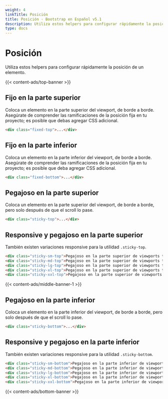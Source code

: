 ```yaml
---
weight: 4
linkTitle: Posición
title: Posición · Bootstrap en Español v5.1
description: Utiliza estos helpers para configurar rápidamente la posición de un elemento.
type: docs
---
```


# Posición

Utiliza estos helpers para configurar rápidamente la posición de un elemento.

{{< content-ads/top-banner >}}

## Fijo en la parte superior

Coloca un elemento en la parte superior del viewport, de borde a borde. Asegúrate de comprender las ramificaciones de la posición fija en tu proyecto; es posible que debas agregar CSS adicional.

```html
<div class="fixed-top">...</div>
```

## Fijo en la parte inferior

Coloca un elemento en la parte inferior del viewport, de borde a borde. Asegúrate de comprender las ramificaciones de la posición fija en tu proyecto; es posible que deba agregar CSS adicional.

```html
<div class="fixed-bottom">...</div>
```

## Pegajoso en la parte superior

Coloca un elemento en la parte superior del viewport, de borde a borde, pero solo después de que el scroll lo pase.

```html
<div class="sticky-top">...</div>
```

## Responsive y pegajoso en la parte superior

También existen variaciones responsive para la utilidad `.sticky-top`.

```html
<div class="sticky-sm-top">Pegajoso en la parte superior de viewports tamaño SM (small) o más ancho</div>
<div class="sticky-md-top">Pegajoso en la parte superior de viewports tamaño MD (medium) o más ancho</div>
<div class="sticky-lg-top">Pegajoso en la parte superior de viewports tamaño LG (large) o más ancho</div>
<div class="sticky-xl-top">Pegajoso en la parte superior de viewports tamaño XL (extra-large) o más ancho</div>
<div class="sticky-xxl-top">Pegajoso en la parte superior de viewports tamaño XXL (extra-extra-large) o más ancho</div>
```

{{< content-ads/middle-banner-1 >}}

## Pegajoso en la parte inferior

Coloca un elemento en la parte inferior del viewport, de borde a borde, pero solo después de que el scroll lo pase.

```html
<div class="sticky-bottom">...</div>
```

## Responsive y pegajoso en la parte inferior

También existen variaciones responsive para la utilidad `.sticky-bottom`.

```html
<div class="sticky-sm-bottom">Pegajoso en la parte inferior de viewports tamaño SM (small) o más ancho</div>
<div class="sticky-md-bottom">Pegajoso en la parte inferior de viewports tamaño MD (medium) o más ancho</div>
<div class="sticky-lg-bottom">Pegajoso en la parte inferior de viewports tamaño LG (large) o más ancho</div>
<div class="sticky-xl-bottom">Pegajoso en la parte inferior de viewports tamaño XL (extra-large) o más ancho</div>
<div class="sticky-xxl-bottom">Pegajoso en la parte inferior de viewports tamaño XXL (extra-extra-large) o más ancho</div>
```

{{< content-ads/bottom-banner >}}